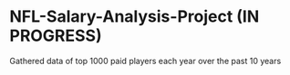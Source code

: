 # NFL-Salary-Analysis-Project (IN PROGRESS)
Gathered data of top 1000 paid players each year over the past 10 years

